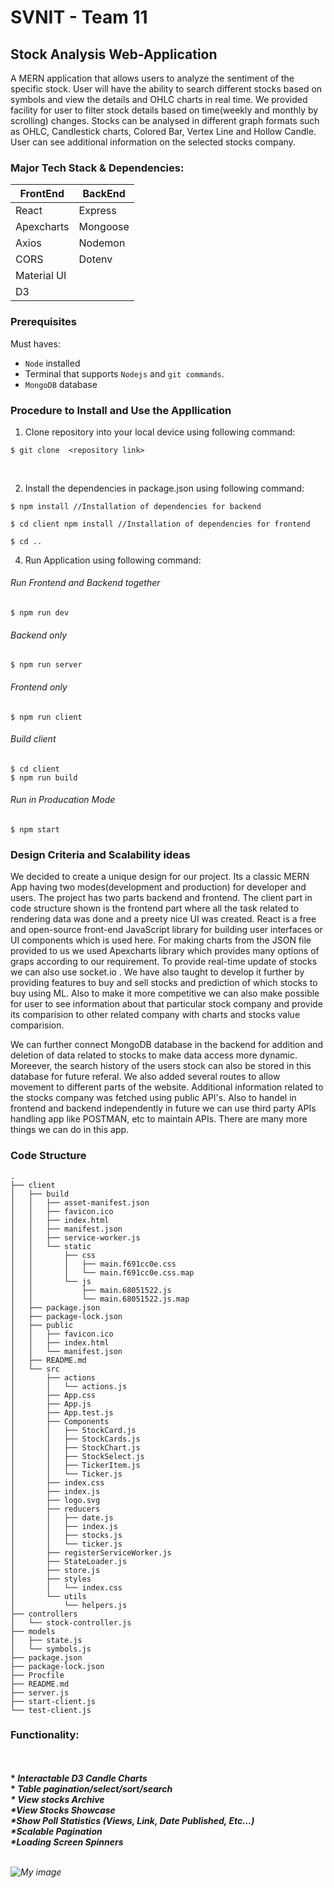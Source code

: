 # SVNIT - Team 11
## Stock Analysis Web-Application
A MERN application that allows users to analyze the sentiment of the specific stock.
User will have the ability to search different stocks based on symbols and view the details and OHLC charts in real time.
We provided facility for user to filter stock details based on time(weekly and monthly by scrolling) changes. 
Stocks can be analysed in different graph formats such as OHLC, Candlestick charts, Colored Bar, Vertex Line and Hollow Candle.
User can see additional information on the selected stocks company. 


### Major Tech Stack & Dependencies:

| FrontEnd | BackEnd |
| --- | --- |
| React | Express |
| Apexcharts | Mongoose |
| Axios | Nodemon |
| CORS | Dotenv |
| Material UI | |
| D3 | |
 
### Prerequisites

Must haves:
- `Node` installed
- Terminal that supports `Nodejs` and `git commands`.
- `MongoDB` database

### Procedure to Install and Use the Appllication

1. Clone repository into your local device using following command:

``` 
$ git clone  <repository link>
```
</br>

2. Install the dependencies in package.json using following command:

```
$ npm install //Installation of dependencies for backend

$ cd client npm install //Installation of dependencies for frontend

$ cd ..
```
4. Run Application using following command:
###### Run Frontend and Backend together
```
$ npm run dev
```
 
###### Backend only
```
$ npm run server
```
 
 ###### Frontend only
 ```
 $ npm run client
 ```
 
 ###### Build client
 ```
 $ cd client
 $ npm run build
 ```
 
 ###### Run in Producation Mode
 ```
 $ npm start
 ```
 
### Design Criteria and Scalability ideas

We decided to create a unique design for our project. Its a classic MERN App having two modes(development and production) for developer and users. 
The project has two parts backend and frontend. The client part in code structure shown is the frontend part where all the task related to rendering data was done and a preety nice UI was created. React is a free and open-source front-end JavaScript library for building user interfaces or UI components which is used here.
For making charts from the JSON file provided to us we used Apexcharts library which provides many options of graps according to our requirement. To provide real-time update of stocks we can also use socket.io . We have also taught to develop it further by providing features to buy and sell stocks and prediction of which stocks to buy using ML. Also to make it more competitive we can also make possible for user to see information about that particular stock company and provide its comparision to other related company with charts and stocks value comparision. 

We can further connect MongoDB database in the backend for addition and deletion of data related to stocks to make data access more dynamic. Moreever, the search history of the users stock can also be stored in this database for future referal. We also added several routes to allow movement to different parts of the website. Additional information related to the stocks company was fetched using public API's. Also to handel in frontend and backend independently in future we can use third party APIs handling app like POSTMAN, etc to maintain APIs. There are many more things we can do in this app.


### Code Structure

    .
    ├── client
    │   ├── build
    │   │   ├── asset-manifest.json
    │   │   ├── favicon.ico
    │   │   ├── index.html
    │   │   ├── manifest.json
    │   │   ├── service-worker.js
    │   │   └── static
    │   │       ├── css
    │   │       │   ├── main.f691cc0e.css
    │   │       │   └── main.f691cc0e.css.map
    │   │       └── js
    │   │           ├── main.68051522.js
    │   │           └── main.68051522.js.map
    │   ├── package.json
    │   ├── package-lock.json
    │   ├── public
    │   │   ├── favicon.ico
    │   │   ├── index.html
    │   │   └── manifest.json
    │   ├── README.md
    │   └── src
    │       ├── actions
    │       │   └── actions.js
    │       ├── App.css
    │       ├── App.js
    │       ├── App.test.js
    │       ├── Components
    │       │   ├── StockCard.js
    │       │   ├── StockCards.js
    │       │   ├── StockChart.js
    │       │   ├── StockSelect.js
    │       │   ├── TickerItem.js
    │       │   └── Ticker.js
    │       ├── index.css
    │       ├── index.js
    │       ├── logo.svg
    │       ├── reducers
    │       │   ├── date.js
    │       │   ├── index.js
    │       │   ├── stocks.js
    │       │   └── ticker.js
    │       ├── registerServiceWorker.js
    │       ├── StateLoader.js
    │       ├── store.js
    │       ├── styles
    │       │   └── index.css
    │       └── utils
    │           └── helpers.js
    ├── controllers
    │   └── stock-controller.js
    ├── models
    │   ├── state.js
    │   └── symbols.js
    ├── package.json
    ├── package-lock.json
    ├── Procfile
    ├── README.md
    ├── server.js
    ├── start-client.js
    └── test-client.js


### Functionality:
</br>
<b>
 </br>
  *<i> Interactable D3 Candle Charts </i>
  </br>
  *<i> Table pagination/select/sort/search<i> 
 </br>
  *<i> View stocks Archive</i>
  </br>
   *<i>View Stocks Showcase</i>
 </br>
  *<i>Show Poll Statistics (Views, Link, Date Published, Etc...)</i>
   </br>
   *<i>Scalable Pagination</i>
  </br>
   *<i>Loading Screen Spinners</i>
 </br>
  </b>
  </br>
  
  ![My image](http://url/to/image.jpg)
  

